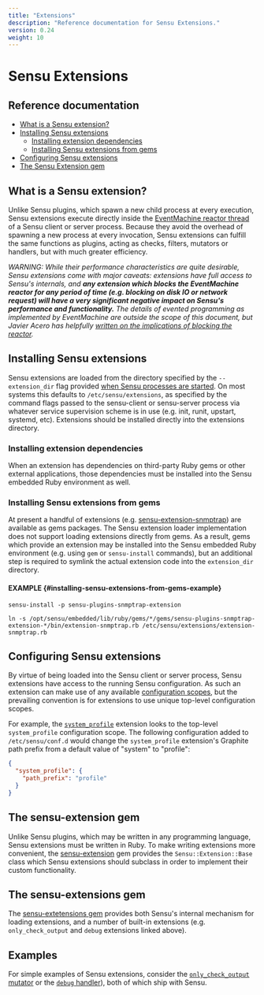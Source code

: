 ```yaml
---
title: "Extensions"
description: "Reference documentation for Sensu Extensions."
version: 0.24
weight: 10
---
```


# Sensu Extensions

## Reference documentation

- [What is a Sensu extension?](#what-is-a-sensu-extension)
- [Installing Sensu extensions](#installing-sensu-extensions)
  - [Installing extension dependencies](#installing-extension-dependencies)
  - [Installing Sensu extensions from gems](#install-sensu-extensions-from-gems)
- [Configuring Sensu extensions](#configuring-sensu-extensions)
- [The Sensu Extension gem](#sensu-extension-gem)

## What is a Sensu extension?

Unlike Sensu plugins, which spawn a new child process at every execution, Sensu
extensions execute directly inside the [EventMachine reactor thread][1] of a
Sensu client or server process. Because they avoid the overhead of spawning a
new process at every invocation, Sensu extensions can fulfill the same functions
as plugins, acting as checks, filters, mutators or handlers, but with much
greater efficiency.

_WARNING: While their performance characteristics are quite desirable, Sensu
extensions come with major caveats: extensions have full access to Sensu's
internals, and **any extension which blocks the EventMachine reactor for any
period of time (e.g. blocking on disk IO or network request) will have a very
significant negative impact on Sensu's performance and functionality.** The
details of evented programming as implemented by EventMachine are outside the
scope of this document, but Javier Acero has helpfully [written on the
implications of blocking the reactor][2]._

## Installing Sensu extensions

Sensu extensions are loaded from the directory specified by the
`--extension_dir` flag provided [when Sensu processes are started][8].  On most
systems this defaults to `/etc/sensu/extensions`, as specified by the command
flags passed to the sensu-client or sensu-server process via whatever service
supervision scheme is in use (e.g. init, runit, upstart, systemd, etc).
Extensions should be installed directly into the extensions directory.

### Installing extension dependencies

When an extension has dependencies on third-party Ruby gems or other external
applications, those dependencies must be installed into the Sensu embedded Ruby
environment as well.

### Installing Sensu extensions from gems

At present a handful of extensions (e.g. [sensu-extension-snmptrap][3]) are
available as gems packages. The Sensu extension loader implementation does
not support loading extensions directly from gems. As a result, gems which
provide an extension may be installed into the Sensu embedded Ruby environment
(e.g. using `gem` or `sensu-install` commands), but an additional step is
required to symlink the actual extension code into the `extension_dir`
directory.

#### EXAMPLE {#installing-sensu-extensions-from-gems-example}

~~~ shell
sensu-install -p sensu-plugins-snmptrap-extension

ln -s /opt/sensu/embedded/lib/ruby/gems/*/gems/sensu-plugins-snmptrap-extension-*/bin/extension-snmptrap.rb /etc/sensu/extensions/extension-snmptrap.rb
~~~

## Configuring Sensu extensions

By virtue of being loaded into the Sensu client or server process, Sensu
extensions have access to the running Sensu configuration. As such an extension
can make use of any available [configuration scopes][9], but the prevailing
convention is for extensions to use unique top-level configuration scopes.

For example, the [`system_profile`][4] extension looks to the top-level
`system_profile` configuration scope. The following configuration added to
`/etc/sensu/conf.d` would change the `system_profile` extension's Graphite path
prefix from a default value of "system" to "profile":

~~~ json
{
  "system_profile": {
    "path_prefix": "profile"
  }
}
~~~

## The sensu-extension gem

Unlike Sensu plugins, which may be written in any programming language, Sensu
extensions must be written in Ruby. To make writing extensions more convenient,
the [sensu-extension][5] gem provides the `Sensu::Extension::Base` class which
Sensu extensions should subclass in order to implement their custom
functionality.

## The sensu-extensions gem

The [sensu-extetensions gem](https://github.com/sensu/sensu-extensions) provides
both Sensu's internal mechanism for loading extensions, and a number of built-in
extensions (e.g. `only_check_output` and `debug` extensions linked above).

## Examples

For simple examples of Sensu extensions, consider the [`only_check_output`
mutator][6] or the [`debug` handler][7]), both of which ship with Sensu.

[1]: https://github.com/eventmachine/eventmachine/wiki/General-Introduction
[2]: http://javieracero.com/blog/starting-with-eventmachine-iv
[3]: https://github.com/warmfusion/sensu-extension-snmptrap
[4]: https://github.com/sensu/sensu-core-extensions/blob/master/checks/system_profile.rb
[5]: https://github.com/sensu/sensu-extension
[6]: https://github.com/sensu/sensu-extensions/blob/v1.5.0/lib/sensu/extensions/mutators/only_check_output.rb
[7]: https://github.com/sensu/sensu-extensions/blob/v1.5.0/lib/sensu/extensions/handlers/debug.rb
[8]: configuration.html#sensu-service-init-configuration
[9]: configuration.html#configuration-scopes

